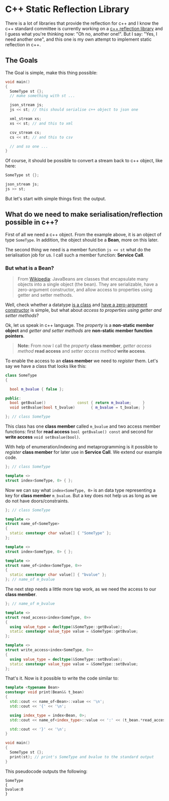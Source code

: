 # C++ Static Reflection Library

There is a lot of libraries that provide the reflection for c++ and I know the c++ standard committee is currently working on a [c++ reflection library][std-ref] and I guess what you're thinking now: "Oh no, another one!". But I say: "Yes, I need another one", and this one is my own attempt to implement static reflection in c++.

## The Goals

The Goal is simple, make this thing possible:
```c++
void main()
{
  SomeType st {};
  // make something with st ...

  json_stream js;
  js << st; // this should serialise c++ object to json one

  xml_stream xs;
  xs << st; // and this to xml

  csv_stream cs;
  cs << st; // and this to csv

  // and so one ...
}
```

Of course, it should be possible to convert a stream back to c++ object, like here:
```c++
SomeType st {};

json_stream js;
js >> st;
```

But let's start with simple things first: the output.

## What do we need to make serialisation/reflection possible in c++?

First of all we need a c++ object. From the example above, it is an object of type `SomeType`. In addition, the object should be a **Bean**, more on this later.

The second thing we need is a member function `js << st`  what do the serialisation job for us. I call such a member function: **Service Call**.

### But what is a Bean?

> From [Wikipedia][java-bean-wiki]: JavaBeans are classes that encapsulate many objects into a single object (the bean). They are serializable, have a zero-argument constructor, and allow access to properties using getter and setter methods.

Well, check whether a datatype [is a class][std-is-class] and [have a zero-argument constructor][std-is-constructible] is simple, but what about _access to properties using getter and setter methods_?

Ok, let us speak in c++ language. The _property_ is a **non-static member object** and _getter and setter methods_ are **non-static member function pointers**.

>**Note:** From now I call the _property_ **class member**, _getter access method_ **read access** and _setter access method_ **write access**.

To enable the access to an **class member** we need to _register_ them. Let's say we have a class that looks like this:
```c++
class SomeType
{

  bool m_bvalue { false };

public:
  bool getBvalue()              const { return m_bvalue;     }
  void setBvalue(bool t_bvalue)       { m_bvalue = t_bvalue; }

}; // class SomeType
```

This class has one **class member** called `m_bvalue` and two access member functions: first for **read access** `bool getBvalue() const` and second for **write access** `void setBvalue(bool)`.

With help of enumeration/indexing and metaprogramming is it possible to _register_ **class member** for later use in **Service Call**. We extend our example code.
```c++
}; // class SomeType

template <>
struct index<SomeType, 0> { };
```

Now we can say what `index<SomeType, 0>` is an data type representing a key for **class member** `m_bvalue`. But a key does not help us as long as we do not have doors/constraints.
```c++
}; // class SomeType

template <>
struct name_of<SomeType>
{
  static constexpr char value[] { "SomeType" };
};

template <>
struct index<SomeType, 0> { };

template <>
struct name_of<index<SomeType, 0>>
{
  static constexpr char value[] { "bvalue" };
}; // name_of m_bvalue
```

The next step needs a little more tap work, as we need the access to our **class member**.
```c++
}; // name_of m_bvalue

template <>
struct read_access<index<SomeType, 0>>
{
  using value_type = decltype(&SomeType::getBvalue);
  static constexpr value_type value = &SomeType::getBvalue;
};

template <>
struct write_access<index<SomeType, 0>>
{
  using value_type = decltype(&SomeType::setBvalue);
  static constexpr value_type value = &SomeType::setBvalue;
};
```

That's it. Now is it possible to write the code similar to:
```c++
template <typename Bean>
constexpr void print(Bean&& t_bean)
{
  std::cout << name_of<Bean>::value << '\n';
  std::cout << '{' << '\n';

  using index_type = index<Bean, 0>;
  std::cout << name_of<index_type>::value << ':' << (t_bean.*read_access<index_type>::value)() << '\n';

  std::cout << '}' << '\n';
}

void main()
{
  SomeType st {};
  print(st); // print's SomeType and bvalue to the standard output
}
```

This pseudocode outputs the following:
```shell
SomeType
{
bvalue:0
}
```

[//]: # (The End)


[//]: # (Used links)
[std-ref]: <https://meetingcpp.com/index.php/br/items/reflections-on-the-reflection-proposals.html>
[java-bean-wiki]: <https://en.wikipedia.org/wiki/JavaBeans>
[std-is-class]: <http://en.cppreference.com/w/cpp/types/is_class>
[std-is-constructible]: <http://en.cppreference.com/w/cpp/types/is_constructible>











